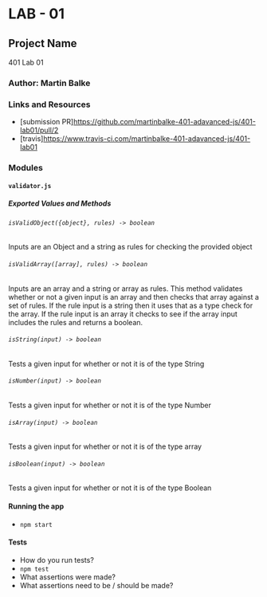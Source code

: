 # LAB - 01

## Project Name 
401 Lab 01

### Author: Martin Balke

### Links and Resources
* [submission PR]https://github.com/martinbalke-401-adavanced-js/401-lab01/pull/2
* [travis]https://www.travis-ci.com/martinbalke-401-adavanced-js/401-lab01


### Modules
#### `validator.js`
##### Exported Values and Methods

###### `isValidObject({object}, rules) -> boolean`
Inputs are an Object and a string as rules for checking the provided object

###### `isValidArray([array], rules) -> boolean`
Inputs are an array and a string or array as rules. This method validates whether or not a given input is an array and then checks that array against a set of rules. If the rule input is a string then it uses that as a type check for the array. If the rule input is an array it checks to see if the array input includes the rules and returns a boolean.

###### `isString(input) -> boolean`
Tests a given input for whether or not it is of the type String

###### `isNumber(input) -> boolean`
Tests a given input for whether or not it is of the type Number

###### `isArray(input) -> boolean`
Tests a given input for whether or not it is of the type array

###### `isBoolean(input) -> boolean`
Tests a given input for whether or not it is of the type Boolean


#### Running the app
* `npm start`

  
#### Tests
* How do you run tests?
* `npm test`
* What assertions were made?
* What assertions need to be / should be made?
